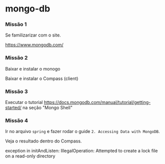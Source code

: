 # mongo-db


### Missão 1

Se familizarizar com o site.

https://www.mongodb.com/


### Missão 2

Baixar e instalar o monogo

Baixar e instalar o Compass (client)


### Missão 3

Executar o tutorial https://docs.mongodb.com/manual/tutorial/getting-started/
na seção "Mongo Shell"


### Missão 4

Ir no arquivo `spring` e fazer rodar o guide `2. Accessing Data with MongoDB`.

Veja o resultado dentro do Compass.




exception in initAndListen: IllegalOperation: Attempted to create a lock file on a read-only directory